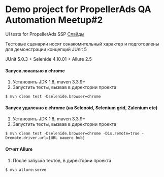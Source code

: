 # Demo project for PropellerAds QA Automation Meetup#2
UI tests for PropellerAds SSP
[Слайды](https://www.slideshare.net/ssuser0cca6c/junit-87445136)

Тестовые сценарии носят ознакомительный характер 
и подготовлены для демонстрации концепций JUnit 5

JUnit 5.0.3 + Selenide 4.10.01 + Allure 2.5

#### Запуск локально в chrome
1. Установить JDK 1.8, maven 3.3.9+
2. Запустить тесты, вызвав в директории проекта
```
$ mvn clean test -Dselenide.browser=chrome
```
#### Запуск удаленно в chrome (на Selenoid, Selenium grid, Zalenium etc)
1. Установить JDK 1.8, maven 3.3.9+
2. Запустить тесты, вызвав в директории проекта
```
$ mvn clean test -Dselenide.browser=chrome -Dis.remote=true -Dremote.driver.url=[URL вашего hub]
```
#### Отчет Allure
1. После запуска тестов, в директории проекта
```
$ mvn allure:serve
```